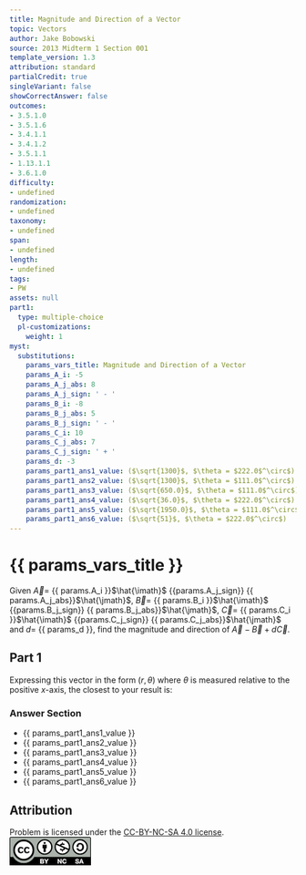 ```yaml
---
title: Magnitude and Direction of a Vector
topic: Vectors
author: Jake Bobowski
source: 2013 Midterm 1 Section 001
template_version: 1.3
attribution: standard
partialCredit: true
singleVariant: false
showCorrectAnswer: false
outcomes:
- 3.5.1.0
- 3.5.1.6
- 3.4.1.1
- 3.4.1.2
- 3.5.1.1
- 1.13.1.1
- 3.6.1.0
difficulty:
- undefined
randomization:
- undefined
taxonomy:
- undefined
span:
- undefined
length:
- undefined
tags:
- PW
assets: null
part1:
  type: multiple-choice
  pl-customizations:
    weight: 1
myst:
  substitutions:
    params_vars_title: Magnitude and Direction of a Vector
    params_A_i: -5
    params_A_j_abs: 8
    params_A_j_sign: ' - '
    params_B_i: -8
    params_B_j_abs: 5
    params_B_j_sign: ' - '
    params_C_i: 10
    params_C_j_abs: 7
    params_C_j_sign: ' + '
    params_d: -3
    params_part1_ans1_value: ($\sqrt{1300}$, $\theta = $222.0$^\circ$)
    params_part1_ans2_value: ($\sqrt{1300}$, $\theta = $111.0$^\circ$)
    params_part1_ans3_value: ($\sqrt{650.0}$, $\theta = $111.0$^\circ$)
    params_part1_ans4_value: ($\sqrt{36.0}$, $\theta = $222.0$^\circ$)
    params_part1_ans5_value: ($\sqrt{1950.0}$, $\theta = $111.0$^\circ$)
    params_part1_ans6_value: ($\sqrt{51}$, $\theta = $222.0$^\circ$)
---
```

# {{ params_vars_title }}
Given $\vec{A} =$ {{ params.A_i }}$\hat{\imath}$ {{params.A_j_sign}} {{ params.A_j_abs}}$\hat{\jmath}$, $\vec{B} =$ {{ params.B_i }}$\hat{\imath}$ {{params.B_j_sign}} {{ params.B_j_abs}}$\hat{\jmath}$, $\vec{C} =$ {{ params.C_i }}$\hat{\imath}$ {{params.C_j_sign}} {{ params.C_j_abs}}$\hat{\jmath}$ and $d=$ {{ params_d }}, find the magnitude and direction of $\vec{A}-\vec{B}+d\vec{C}$.

## Part 1

Expressing this vector in the form $(r,\theta)$ where $\theta$ is measured relative to the positive $x$-axis, the closest to your result is:

### Answer Section

- {{ params_part1_ans1_value }}
- {{ params_part1_ans2_value }}
- {{ params_part1_ans3_value }}
- {{ params_part1_ans4_value }}
- {{ params_part1_ans5_value }}
- {{ params_part1_ans6_value }}

## Attribution

Problem is licensed under the [CC-BY-NC-SA 4.0 license](https://creativecommons.org/licenses/by-nc-sa/4.0/).<br> ![The Creative Commons 4.0 license requiring attribution-BY, non-commercial-NC, and share-alike-SA license.](https://raw.githubusercontent.com/firasm/bits/master/by-nc-sa.png)